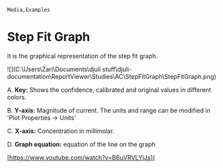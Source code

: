 `Media,Examples`

# Step Fit Graph

It is the graphical representation of the step fit graph.

![](C:\Users\Zari\Documents\djuli stuff\djuli-documentation\ReportViewer\Studies\AC\StepFitGraph\StepFitGraph.png)

A. **Key:** Shows the confidence, calibrated and original values in different colors.

B. **Y-axis:** Magnitude of current. The units and range can be modified in 'Plot Properties -> Units'

C. **X-axis:** Concentration in millimolar.

D. **Graph equation:** equation of the line on the graph

[https://www.youtube.com/watch?v=B6uVRVLYjJs](